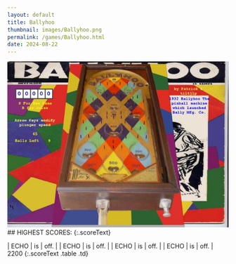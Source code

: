 ```yaml
---
layout: default
title: Ballyhoo
thumbnail: images/Ballyhoo.png
permalink: /games/Ballyhoo.html
date: 2024-08-22
---
```


<img src="../images/Ballyhoo.png" class="gameThumbnail img-fluid mx-auto align-middle">
## HIGHEST SCORES:
{:.scoreText}

| ECHO | is | off. | 
| ECHO | is | off. | 
| ECHO | is | off. | 
| ECHO | is | off. | 
2200 
{:.scoreText .table .td}
